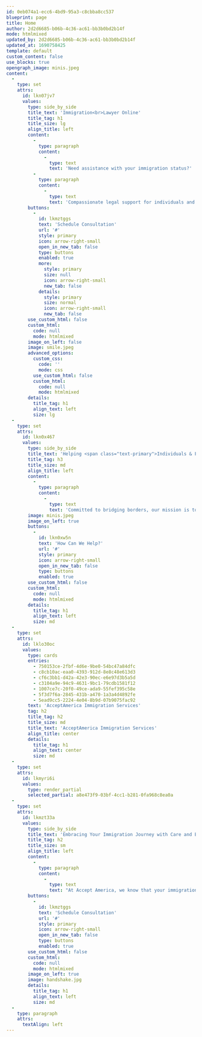 ```yaml
---
id: 0eb074a1-ecc6-4bd9-95a3-c8cbba8cc537
blueprint: page
title: Home
author: 2d2d6685-b06b-4c36-ac61-bb3b0bd2b14f
mode: htmlmixed
updated_by: 2d2d6685-b06b-4c36-ac61-bb3b0bd2b14f
updated_at: 1690758425
template: default
custom_content: false
use_blocks: true
opengraph_image: minis.jpeg
content:
  -
    type: set
    attrs:
      id: lkn07jv7
      values:
        type: side_by_side
        title_text: 'Immigration<br>Lawyer Online'
        title_tag: h1
        title_size: lg
        align_title: left
        content:
          -
            type: paragraph
            content:
              -
                type: text
                text: 'Need assistance with your immigration status?'
          -
            type: paragraph
            content:
              -
                type: text
                text: 'Compassionate legal support for individuals and families.'
        buttons:
          -
            id: lkmztggs
            text: 'Schedule Consultation'
            url: '#'
            style: primary
            icon: arrow-right-small
            open_in_new_tab: false
            type: buttons
            enabled: true
            more:
              style: primary
              size: null
              icon: arrow-right-small
              new_tab: false
            details:
              style: primary
              size: normal
              icon: arrow-right-small
              new_tab: false
        use_custom_html: false
        custom_html:
          code: null
          mode: htmlmixed
        image_on_left: false
        image: smile.jpeg
        advanced_options:
          custom_css:
            code: ''
            mode: css
          use_custom_html: false
          custom_html:
            code: null
            mode: htmlmixed
        details:
          title_tag: h1
          align_text: left
          size: lg
  -
    type: set
    attrs:
      id: lkn0x467
      values:
        type: side_by_side
        title_text: 'Helping <span class="text-primary">Individuals & Families</span> With Their Immigration Needs'
        title_tag: h3
        title_size: md
        align_title: left
        content:
          -
            type: paragraph
            content:
              -
                type: text
                text: 'Committed to bridging borders, our mission is to provide comprehensive and compassionate legal support for individuals and families striving to start a new chapter in the United States. We believe in the American Dream and are dedicated to making it a reality for our clients, navigating the complexities of the immigration process with expertise, integrity, and an unwavering commitment to our clients’ success.'
        image: minis.jpeg
        image_on_left: true
        buttons:
          -
            id: lkn0xw5n
            text: 'How Can We Help?'
            url: '#'
            style: primary
            icon: arrow-right-small
            open_in_new_tab: false
            type: buttons
            enabled: true
        use_custom_html: false
        custom_html:
          code: null
          mode: htmlmixed
        details:
          title_tag: h1
          align_text: left
          size: md
  -
    type: set
    attrs:
      id: lklo30oc
      values:
        type: cards
        entries:
          - 750153ce-2fbf-4d6e-9be0-54bc47a84dfc
          - c8cb10ac-eaa0-4393-912d-8e8c48e613d3
          - cf6c3bb1-d42a-42e3-90ec-e6e97d3b5a5d
          - c3104a9e-94c9-4631-9bc1-79cdb1581f12
          - 1007ce7c-20f0-49ce-ada9-55fef395c58e
          - 5f3d7f6a-2845-431b-a470-1a3a4d4892fe
          - 5ead9cc5-2224-4e04-8b9d-07b9075fac92
        text: 'AcceptAmerica Immigration Services'
        tag: h2
        title_tag: h2
        title_size: md
        title_text: 'AcceptAmerica Immigration Services'
        align_title: center
        details:
          title_tag: h1
          align_text: center
          size: md
  -
    type: set
    attrs:
      id: lkmyri6i
      values:
        type: render_partial
        selected_partial: a8e473f9-03bf-4cc1-b281-0fa968c8ea0a
  -
    type: set
    attrs:
      id: lkmzt33a
      values:
        type: side_by_side
        title_text: 'Embracing Your Immigration Journey with Care and Expertise'
        title_tag: h2
        title_size: sm
        align_title: left
        content:
          -
            type: paragraph
            content:
              -
                type: text
                text: "At Accept America, we know that your immigration journey is about more than just navigating legal procedures. It's about you, your family, your dreams, your future. Our team is not only well-versed in immigration laws, but we're also passionate about understanding and supporting you on a personal level."
        buttons:
          -
            id: lkmztggs
            text: 'Schedule Consultation'
            url: '#'
            style: primary
            icon: arrow-right-small
            open_in_new_tab: false
            type: buttons
            enabled: true
        use_custom_html: false
        custom_html:
          code: null
          mode: htmlmixed
        image_on_left: true
        image: handshake.jpg
        details:
          title_tag: h1
          align_text: left
          size: md
  -
    type: paragraph
    attrs:
      textAlign: left
---
```


